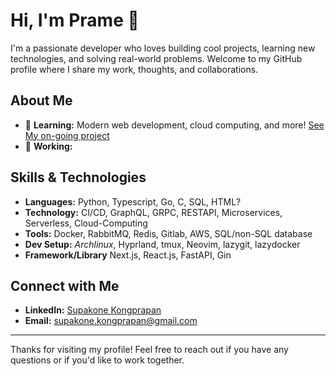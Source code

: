 # Hi, I'm **Prame** 👋

I'm a passionate developer who loves building cool projects, learning new technologies, and solving real-world problems. Welcome to my GitHub profile where I share my work, thoughts, and collaborations.

## About Me

- 🌱 **Learning:** Modern web development, cloud computing, and more! [See My on-going project](https://github.com/preamza02?tab=projects)
- 💼 **Working:** 

## Skills & Technologies

- **Languages:** Python, Typescript, Go, C, SQL, HTML?
- **Technology:** CI/CD, GraphQL, GRPC, RESTAPI, Microservices, Serverless, Cloud-Computing 
- **Tools:** Docker, RabbitMQ, Redis, Gitlab, AWS, SQL/non-SQL database
- **Dev Setup:** _Archlinux_, Hyprland, tmux, Neovim, lazygit, lazydocker
- **Framework/Library** Next.js, React.js, FastAPI, Gin

## Connect with Me

- **LinkedIn:** [Supakone Kongprapan](https://www.linkedin.com/in/supakone-kongprapan)
- **Email:** [supakone.kongprapan@gmail.com](mailto:supakone.kongprapan@gmail.com)

---

Thanks for visiting my profile! Feel free to reach out if you have any questions or if you'd like to work together.
